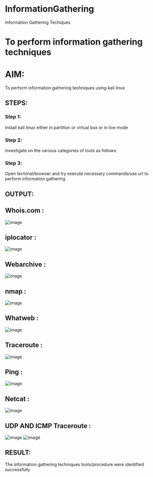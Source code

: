 # InformationGathering
Information Gathering Techiques

# To perform information gathering techniques

# AIM:

To perform information gathering techniques using kali linux 

## STEPS:

### Step 1:

Install kali linux either in partition or virtual box or in live mode

### Step 2:

Investigate on the various categories of tools as follows:

### Step 3:
Open terminal/browser and try execute necessary commands/use url to perform information gathering


## OUTPUT:
## Whois.com :
![image](https://github.com/user-attachments/assets/b7c09bcb-2ca8-4435-9966-1bebaad93b09)

## iplocator :
![image](https://github.com/user-attachments/assets/2855861b-ab10-4d0e-bbd5-4586385f0a5e)

## Webarchive :
![image](https://github.com/user-attachments/assets/5b6e712a-6143-4adc-99b2-33995917fcfe)

## nmap :
![image](https://github.com/user-attachments/assets/0b6f69d6-9a93-4e2a-84d0-e6eaf99da168)

## Whatweb :
![image](https://github.com/user-attachments/assets/c9539ff5-06f9-4e60-97b0-54c1f289ce9e)

## Traceroute :
![image](https://github.com/user-attachments/assets/0f06ea21-13c6-4fd1-aadd-65f2bb805966)

## Ping :
![image](https://github.com/user-attachments/assets/88dc3931-03b3-477d-8f16-ef6b98afd1e3)

## Netcat :
![image](https://github.com/user-attachments/assets/6b697a40-14a8-4b7e-8a10-3142a6510d0c)

## UDP AND ICMP Traceroute :
![image](https://github.com/user-attachments/assets/29fcd4c0-6444-4bbc-8d4e-c14beba30f6c)
![image](https://github.com/user-attachments/assets/345d036f-4210-4793-8a98-994e24b65d4c)


## RESULT:
The information gathering techniques tools/procedure were  identified successfully
